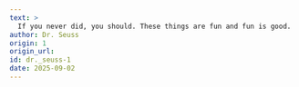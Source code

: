 ```yaml
---
text: >
  If you never did, you should. These things are fun and fun is good.
author: Dr. Seuss
origin: 1
origin_url:
id: dr._seuss-1
date: 2025-09-02 
---
```

